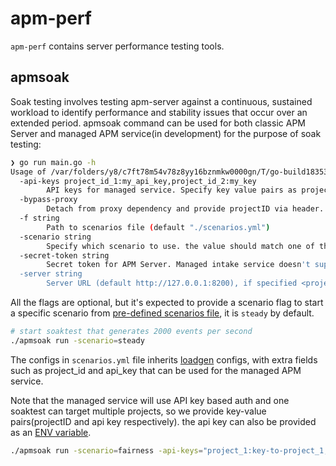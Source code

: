 # apm-perf
`apm-perf` contains server performance testing tools.

## apmsoak
Soak testing involves testing apm-server against a continuous, sustained workload to identify performance and stability issues that occur over an extended period. apmsoak command can be used for both classic APM Server and managed APM service(in development) for the purpose of soak testing:

```sh
❯ go run main.go -h
Usage of /var/folders/y8/c7ft78m54v78z8yy16bznmkw0000gn/T/go-build1835306963/b001/exe/main:
  -api-keys project_id_1:my_api_key,project_id_2:my_key
    	API keys for managed service. Specify key value pairs as project_id_1:my_api_key,project_id_2:my_key
  -bypass-proxy
    	Detach from proxy dependency and provide projectID via header. Useful when testing locally
  -f string
    	Path to scenarios file (default "./scenarios.yml")
  -scenario string
    	Specify which scenario to use. the value should match one of the scenario key defined in given scenarios YAML file (default "steady")
  -secret-token string
    	Secret token for APM Server. Managed intake service doesn't support secret token
  -server string
    	Server URL (default http://127.0.0.1:8200), if specified <project_id>, it will be replaced with the project_id provided by the config, (example: https://<project_id>.apm.elastic.cloud
```

All the flags are optional, but it's expected to provide a scenario flag to start a specific scenario from [pre-defined scenarios file](https://github.com/elastic/apm-perf/blob/main/cmd/apmsoak/scenarios.yml#L2), it is `steady` by default.
```sh
# start soaktest that generates 2000 events per second
./apmsoak run -scenario=steady
```

The configs in `scenarios.yml` file inherits [loadgen](./loadgen/config/config.go) configs, with extra fields such as project_id and api_key that can be used for the managed APM service.

Note that the managed service will use API key based auth and one soaktest can target multiple projects, so we provide key-value pairs(projectID and api key respectively). the api key can also be provided as an [ENV variable](https://github.com/elastic/apm-perf/blob/main/soaktest/config.go#L54).

```sh
./apmsoak run -scenario=fairness -api-keys="project_1:key-to-project_1,project_2:key-to-project_2"
```
